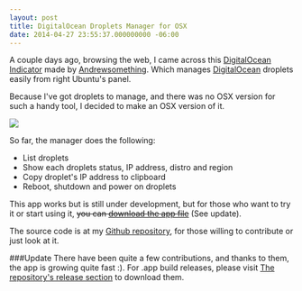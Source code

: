 ```yaml
---
layout: post
title: DigitalOcean Droplets Manager for OSX
date: 2014-04-27 23:55:37.000000000 -06:00
---
```




A couple days ago, browsing the web, I came across this [DigitalOcean Indicator](http://blog.andrewsomething.com/2014/04/25/digitalocean-indicator-release/) made by [Andrewsomething](http://blog.andrewsomething.com). Which manages [DigitalOcean](https://www.digitalocean.com) droplets easily from right Ubuntu's panel.

Because I've got droplets to manage, and there was no OSX version for such a handy tool, I decided to make an OSX version of it.

![](/content/images/2015/02/screenshot.png)

So far, the manager does the following:

 - List droplets
 - Show each droplets status, IP address, distro and region
 - Copy droplet's IP address to clipboard
 - Reboot, shutdown and power on droplets

<!-- more -->


This app works but is still under development, but for those who want to try it or start using it, ~~you can [download the app file](http://bit.ly/QOpaBs)~~ (See update).

The source code is at my [Github repository](https://github.com/deivuh/DODropletManager-OSX), for those willing to contribute or just look at it.

###Update
There have been quite a few contributions, and thanks to them, the app is growing quite fast :). For .app build releases, please visit [The repository's release section](https://github.com/deivuh/DODropletManager-OSX/releases) to download them.
